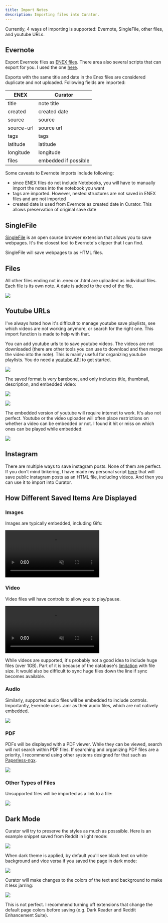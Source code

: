 ```yaml
---
title: Import Notes
description: Importing files into Curator.
---
```


Currently, 4 ways of importing is supported: Evernote, SingleFile, other files, and youtube URLs.

## Evernote

Export Evernote files as [ENEX files](https://help.evernote.com/hc/en-us/articles/209005557-Export-Notes-and-Notebooks-as-ENEX-or-HTML). There area also several scripts that can export for you. I used the one [here](https://github.com/vzhd1701/evernote-backup).


Exports with the same title and date in the Enex files are considered duplicate and not uploaded. Following fields are imported:

| ENEX     | Curator    |
|------------|------------|
| title      | note title      |
| created    | created date  |
| source     | source     |
| source-url | source url |
| tags | tags |
| latitude| latitude |
| longitude | longitude |
| files | embedded if possible |

Some caveats to Evernote imports include following:
- since ENEX files do not include Notebooks, you will have to manually import the notes into the notebook you want
- tags are imported. However, nested structures are not saved in ENEX files and are not imported
- created date is used from Evernote as created date in Curator. This allows preservation of original save date

## SingleFile

[SingleFile](https://github.com/gildas-lormeau/SingleFile) is an open source browser extension that allows you to save webpages. It's the closest tool to Evernote's clipper that I can find. 

SingleFile will save webpages to as HTML files.

## Files

All other files ending not in .enex or .html are uploaded as individual files. Each file is its own note. A date is added to the end of the file.

![](/images/file.png)

## Youtube URLs

I've always hated how it's difficult to manage youtube save playlists, see which videos are not working anymore, or search for the right one. This import function is made to help with that.

You can add youtube urls to to save youtube videos. The videos are not downloaded (there are other tools you can use to download and then merge the video into the note). This is mainly useful for organizing youtube playlists. You do need a [youtube API](https://console.cloud.google.com/apis/library/youtube.googleapis.com) to get started.

![](/images/youtube-save.png)

The saved format is very barebone, and only includes title, thumbnail, description, and embedded video:

![](/images/youtube-content.png)

![](/images/youtube-content2.png)

The embedded version of youtube will require internet to work. It's also not perfect. Youtube or the video uploader will often place restrictions on whether a video can be embedded or not. I found it hit or miss on which ones can be played while embedded:

![](/images/youtube-unavailable.png)


## Instagram

There are multiple ways to save instagram posts. None of them are perfect. If you don't mind tinkering, I have made my personal script [here](https://github.com/kangruixiang/instatonote) that will save public instagram posts as an HTML file, including videos. And then you can use it to import into Curator.


## How Different Saved Items Are Displayed

### Images 

Images are typically embedded, including Gifs:

<video autoplay muted loop>
  <source src="/images/gif.mp4" type="video/mp4">
</video>

### Video

Video files will have controls to allow you to play/pause.

<video autoplay muted loop>
  <source src="/images/video.mp4" type="video/mp4">
</video>

While videos are supported, it's probably not a good idea to include huge files (over 1GB). Part of it is because of the database's [limitation](https://pocketbase.io/docs/files-handling/) with file size. It would also be difficult to sync huge files down the line if sync becomes available. 

### Audio

Similarly, supported audio files will be embedded to include controls. Importantly, Evernote uses .amr as their audio files, which are not natively embedded. 

![](/images/audio.png)

### PDF

PDFs will be displayed with a PDF viewer. While they can be viewed, search will not search within PDF files. If searching and organizing PDF files are a priority, I recommend using other systems designed for that such as [Paperless-ngx](https://docs.paperless-ngx.com/). 

![](/images/pdf.png)


### Other Types of Files

Unsupported files will be imported as a link to a file:

![](/images/voicemail.png)


## Dark Mode

Curator will try to preserve the styles as much as posssible. Here is an example snippet saved from Reddit in light mode:

![](/images/reddit.png)

When dark theme is applied, by default you'll see black text on white background and vice versa if you saved the page in dark mode:

![](/images/reddit-dark-disabled.png)

Curator will make changes to the colors of the text and background to make it less jarring:

![](/images/reddit-dark.png)

This is not perfect. I recommend turning off extensions that change the default page colors before saving (e.g. Dark Reader and Reddit Enhancement Suite).


 